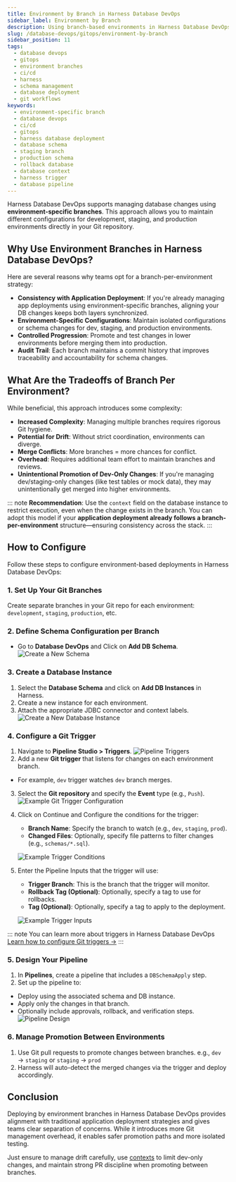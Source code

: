 ```yaml
---
title: Environment by Branch in Harness Database DevOps
sidebar_label: Environment by Branch
description: Using branch-based environments in Harness Database DevOps
slug: /database-devops/gitops/environment-by-branch
sidebar_position: 11
tags:
  - database devops
  - gitops
  - environment branches
  - ci/cd
  - harness
  - schema management
  - database deployment
  - git workflows
keywords:
  - environment-specific branch
  - database devops
  - ci/cd
  - gitops
  - harness database deployment
  - database schema
  - staging branch
  - production schema
  - rollback database
  - database context
  - harness trigger
  - database pipeline
---
```


Harness Database DevOps supports managing database changes using **environment-specific branches**. This approach allows you to maintain different configurations for development, staging, and production environments directly in your Git repository.

## Why Use Environment Branches in Harness Database DevOps?

Here are several reasons why teams opt for a branch-per-environment strategy:

- **Consistency with Application Deployment**: If you're already managing app deployments using environment-specific branches, aligning your DB changes keeps both layers synchronized.
- **Environment-Specific Configurations**: Maintain isolated configurations or schema changes for dev, staging, and production environments.
- **Controlled Progression**: Promote and test changes in lower environments before merging them into production.
- **Audit Trail**: Each branch maintains a commit history that improves traceability and accountability for schema changes.

## What Are the Tradeoffs of Branch Per Environment?

While beneficial, this approach introduces some complexity:

- **Increased Complexity**: Managing multiple branches requires rigorous Git hygiene.
- **Potential for Drift**: Without strict coordination, environments can diverge.
- **Merge Conflicts**: More branches = more chances for conflict.
- **Overhead**: Requires additional team effort to maintain branches and reviews.
- **Unintentional Promotion of Dev-Only Changes**: If you're managing dev/staging-only changes (like test tables or mock data), they may unintentionally get merged into higher environments.  

::: note
**Recommendation**: Use the `context` field on the database instance to restrict execution, even when the change exists in the branch. You can adopt this model if your **application deployment already follows a branch-per-environment** structure—ensuring consistency across the stack.
:::

## How to Configure

Follow these steps to configure environment-based deployments in Harness Database DevOps:

### 1. **Set Up Your Git Branches**
Create separate branches in your Git repo for each environment: `development`, `staging`, `production`, etc.

### 2. **Define Schema Configuration per Branch**

- Go to **Database DevOps** and Click on **Add DB Schema**.
![Create a New Schema](../static/dbops-schema-create.png)

### 3. **Create a Database Instance**

1. Select the **Database Schema** and click on **Add DB Instances** in Harness.
2. Create a new instance for each environment.
3. Attach the appropriate JDBC connector and context labels.
![Create a New Database Instance](../static/dbops-multienv-instance.png)

### 4. **Configure a Git Trigger**

1. Navigate to **Pipeline Studio > Triggers**.
![Pipeline Triggers](../static/dbops-pipeline-trigger.png)
2. Add a new **Git trigger** that listens for changes on each environment branch.
  - For example, `dev` trigger watches `dev` branch merges.
3. Select the **Git repository** and specify the **Event** type (e.g., `Push`).
![Example Git Trigger Configuration](../static/dbops-trigger-1.png)
4. Click on Continue and Configure the conditions for the trigger:
   - **Branch Name**: Specify the branch to watch (e.g., `dev`, `staging`, `prod`).
   - **Changed Files**: Optionally, specify file patterns to filter changes (e.g., `schemas/*.sql`).

    ![Example Trigger Conditions](../static/dbops-trigger-2.png)
5. Enter the Pipeline Inputs that the trigger will use:
   - **Trigger Branch**: This is the branch that the trigger will monitor.
   - **Rollback Tag (Optional)**: Optionally, specify a tag to use for rollbacks.
   - **Tag (Optional)**: Optionally, specify a tag to apply to the deployment.

   ![Example Trigger Inputs](../static/dbops-trigger-3.png)

::: note
You can learn more about triggers in Harness Database DevOps [Learn how to configure Git triggers →](https://developer.harness.io/docs/platform/triggers/tutorial-cd-trigger/)
:::

### 5. **Design Your Pipeline**

1. In **Pipelines**, create a pipeline that includes a `DBSchemaApply` step.
2. Set up the pipeline to:
  - Deploy using the associated schema and DB instance.
  - Apply only the changes in that branch.
  - Optionally include approvals, rollback, and verification steps.
![Pipeline Design](../static/dbops-multienv-pipeline-design.png)

### 6. **Manage Promotion Between Environments**

1. Use Git pull requests to promote changes between branches. e.g., `dev` → `staging` or `staging` → `prod`
2. Harness will auto-detect the merged changes via the trigger and deploy accordingly.

## Conclusion

Deploying by environment branches in Harness Database DevOps provides alignment with traditional application deployment strategies and gives teams clear separation of concerns. While it introduces more Git management overhead, it enables safer promotion paths and more isolated testing.

Just ensure to manage drift carefully, use [contexts](../../concepts/glossary/context.md) to limit dev-only changes, and maintain strong PR discipline when promoting between branches.
